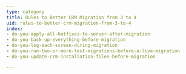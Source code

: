 ```yaml
---
type: category
title: Rules to Better CRM Migration from 3 to 4
uid: rules-to-better-crm-migration-from-3-to-4
index:
- do-you-apply-all-hotfixes-to-server-after-migration
- do-you-back-up-everything-before-migration
- do-you-log-each-screen-during-migration
- do-you-run-two-or-more-test-migrations-before-a-live-migration
- do-you-update-crm-installation-files-before-migration

---
```



